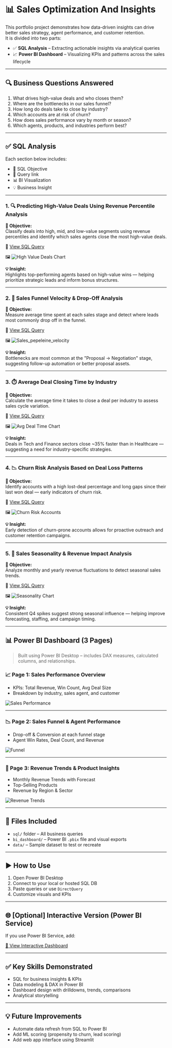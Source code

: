 # 📊 Sales Optimization And Insights

This portfolio project demonstrates how data-driven insights can drive better sales strategy, agent performance, and customer retention.  
It is divided into two parts:

- ✅ **SQL Analysis** – Extracting actionable insights via analytical queries  
- 📈 **Power BI Dashboard** – Visualizing KPIs and patterns across the sales lifecycle  

---

## 🔍 Business Questions Answered

1. What drives high-value deals and who closes them?
2. Where are the bottlenecks in our sales funnel?
3. How long do deals take to close by industry?
4. Which accounts are at risk of churn?
5. How does sales performance vary by month or season?
6. Which agents, products, and industries perform best?

---

## ✅ SQL Analysis

Each section below includes:
- 🎯 SQL Objective
- 📄 Query link
- 📊 BI Visualization
- 💡 Business Insight

---

### 1. 🔍 Predicting High-Value Deals Using Revenue Percentile Analysis

**🎯 Objective:**  
Classify deals into high, mid, and low-value segments using revenue percentiles and identify which sales agents close the most high-value deals.

📄 [View SQL Query](sql/high_value_deals.sql)

🖼️ ![High Value Deals Chart](sql_images/Deal_Segments_top10_agents.png)  

**💡 Insight:**  
Highlights top-performing agents based on high-value wins — helping prioritize strategic leads and inform bonus structures.

---

### 2. 🔄 Sales Funnel Velocity & Drop-Off Analysis

**🎯 Objective:**  
Measure average time spent at each sales stage and detect where leads most commonly drop off in the funnel.

📄 [View SQL Query](sql/sales_pipeline_velocity.sql)

🖼️ ![Sales_pepeleine_velocity](sql_images/DW_DL.png)

**💡 Insight:**  
Bottlenecks are most common at the "Proposal → Negotiation" stage, suggesting follow-up automation or better proposal assets.

---

### 3. ⏱️ Average Deal Closing Time by Industry

**🎯 Objective:**  
Calculate the average time it takes to close a deal per industry to assess sales cycle variation.

📄 [View SQL Query](sql/avg_deal_close_time.sql)

🖼️ ![Avg Deal Time Chart](sql_images/Avg_deal_close_days.png)

**💡 Insight:**  
Deals in Tech and Finance sectors close ~35% faster than in Healthcare — suggesting a need for industry-specific strategies.

---

### 4. 📉 Churn Risk Analysis Based on Deal Loss Patterns

**🎯 Objective:**  
Identify accounts with a high lost-deal percentage and long gaps since their last won deal — early indicators of churn risk.

📄 [View SQL Query](sql/churn_risk_accounts.sql)

🖼️ ![Churn Risk Accounts](sql_images/Top15_churn_risk_accnts.png)

**💡 Insight:**  
Early detection of churn-prone accounts allows for proactive outreach and customer retention campaigns.

---

### 5. 📅 Sales Seasonality & Revenue Impact Analysis

**🎯 Objective:**  
Analyze monthly and yearly revenue fluctuations to detect seasonal sales trends.

📄 [View SQL Query](sql/revenue_seasonality.sql)

🖼️ ![Seasonality Chart](sql_images/Total_deals_Revenue.png)

**💡 Insight:**  
Consistent Q4 spikes suggest strong seasonal influence — helping improve forecasting, staffing, and campaign timing.

---


## 📊 Power BI Dashboard (3 Pages)

> Built using Power BI Desktop – includes DAX measures, calculated columns, and relationships.

### 📈 Page 1: Sales Performance Overview
- KPIs: Total Revenue, Win Count, Avg Deal Size
- Breakdown by industry, sales agent, and customer

![Sales Performance](bi_dashboard/screenshots/sales_performance.png)

---

### 📉 Page 2: Sales Funnel & Agent Performance
- Drop-off & Conversion at each funnel stage
- Agent Win Rates, Deal Count, and Revenue

![Funnel](bi_dashboard/screenshots/funnel_analysis.png)

---

### 📅 Page 3: Revenue Trends & Product Insights
- Monthly Revenue Trends with Forecast
- Top-Selling Products
- Revenue by Region & Sector

![Revenue Trends](bi_dashboard/screenshots/agent_ranking.png)

---

## 📁 Files Included

- `sql/` folder – All business queries
- `bi_dashboard/` – Power BI `.pbix` file and visual exports
- `data/` – Sample dataset to test or recreate

---

## ▶️ How to Use

1. Open Power BI Desktop
2. Connect to your local or hosted SQL DB
3. Paste queries or use `DirectQuery`
4. Customize visuals and KPIs

---

## 🌐 [Optional] Interactive Version (Power BI Service)
If you use Power BI Service, add:

[🔗 View Interactive Dashboard](https://app.powerbi.com/view?r=XXXXX)

---

## ✅ Key Skills Demonstrated

- SQL for business insights & KPIs
- Data modeling & DAX in Power BI
- Dashboard design with drilldowns, trends, comparisons
- Analytical storytelling

---

## 💡 Future Improvements
- Automate data refresh from SQL to Power BI
- Add ML scoring (propensity to churn, lead scoring)
- Add web app interface using Streamlit
